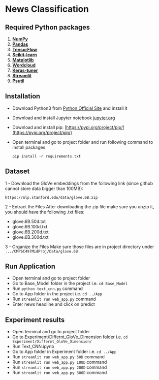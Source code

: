 # News Classification
## Required Python packages
1. **[NumPy](https://numpy.org/doc/stable/)**
2. **[Pandas](https://pandas.pydata.org/docs/)**
3. **[TensorFlow](https://www.tensorflow.org/api_docs)**
4. **[Scikit-learn](https://scikit-learn.org/stable/modules/classes.html#module-sklearn.metrics)**
5. **[Matplotlib](https://matplotlib.org/stable/contents.html)**
6. **[Wordcloud](https://pypi.org/project/wordcloud/)**
7. **[Keras-tuner](https://keras.io/keras_tuner/)**
8. **[Streamlit](https://docs.streamlit.io/)**
9. **[Psutil](https://psutil.readthedocs.io/en/latest/)**

## Installation
- Download Python3 from [Python Official Site](https://www.python.org/downloads/) and install it
- Download and install Jupyter notebook [jupyter.org](https://jupyter.org/install)
- Download and install pip: [https://pypi.org/project/pip/](https://pypi.org/project/pip/)
- Open terminal and go to project folder and run following command to install packages

  ```pip install -r requirements.txt```


## **Dataset**

1 - Download the GloVe embeddings from the following link (since github cannot store data bigger than 100MB):

 	https://nlp.stanford.edu/data/glove.6B.zip

2 - Extract the Files
After downloading the zip file make sure you unzip it, you should have the following .txt files:
- glove.6B.50d.txt
- glove.6B.100d.txt
- glove.6B.200d.txt
- glove.6B.300d.txt

  
3 - Organize the Files
Make sure those files are in project directory under `.../CMPSC497MidProj/Data/glove.6B`

## Run Application
-  Open terminal and go to project folder
- Go to Base_Model folder in the project i.e. ```cd Base_Model```
- Run `python text_cnn.py` command
- Go to App folder in the project i.e. `cd ../App`
- Run `streamlit run web_app.py` command
- Enter news headline and click on predict 

## Experiment results
- Open terminal and go to project folder
- Go to Experiment/Differnt_GloVe_Dimension folder i.e. ```cd Experiment/Differnt_GloVe_Dimension/```
- Run Text_CNN.ipynb
- Go to App folder in Experiment folder i.e. ```cd ../App```
- Run `streamlit run web_app.py 50D` command
- Run `streamlit run web_app.py 100D` command
- Run `streamlit run web_app.py 200D` command
- Run `streamlit run web_app.py 300D` command

